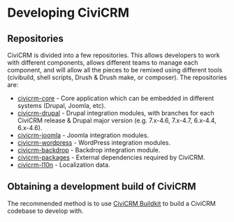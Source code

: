 # Developing CiviCRM

## Repositories

CiviCRM is divided into a few repositories. This allows developers to work
with different components, allows different teams to manage each component,
and will allow all the pieces to be remixed using different tools (civibuild,
shell scripts, Drush & Drush make, or composer). The repositories are:

-   [civicrm-core](https://github.com/civicrm/civicrm-core/) -
    Core application which can be embedded in different systems
    (Drupal, Joomla, etc).
-   [civicrm-drupal](https://github.com/civicrm/civicrm-drupal/) -
    Drupal integration modules, with branches for each CiviCRM release &
    Drupal major version (e.g. 7.x-4.6, 7.x-4.7, 6.x-4.4, 6.x-4.6).
-   [civicrm-joomla](https://github.com/civicrm/civicrm-joomla/) -
    Joomla integration modules.
-   [civicrm-wordpress](https://github.com/civicrm/civicrm-wordpress/) -
    WordPress integration modules.
-   [civicrm-backdrop](https://github.com/civicrm/civicrm-backdrop/) -
    Backdrop integration module.
-   [civicrm-packages](https://github.com/civicrm/civicrm-packages/) -
    External dependencies required by CiviCRM.
-   [civicrm-l10n](https://github.com/civicrm/civicrm-l10n/) -
    Localization data.

## Obtaining a development build of CiviCRM

The recommended method is to use
[CiviCRM Buildkit](https://github.com/civicrm/civicrm-buildkit/) to build a
CiviCRM codebase to develop with.

